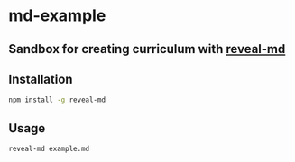 # md-example

## Sandbox for creating curriculum with [reveal-md](https://github.com/webpro/reveal-md)

## Installation

```bash
npm install -g reveal-md
```

## Usage

```bash
reveal-md example.md
```